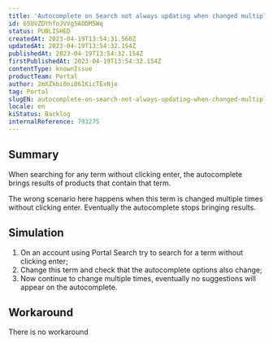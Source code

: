 ```yaml
---
title: 'Autocomplete on Search not always updating when changed multiple times'
id: 65UVZDYhfoJVVg5AODM5Wq
status: PUBLISHED
createdAt: 2023-04-19T13:54:31.560Z
updatedAt: 2023-04-19T13:54:32.154Z
publishedAt: 2023-04-19T13:54:32.154Z
firstPublishedAt: 2023-04-19T13:54:32.154Z
contentType: knownIssue
productTeam: Portal
author: 2mXZkbi0oi061KicTExNjo
tag: Portal
slugEN: autocomplete-on-search-not-always-updating-when-changed-multiple-times
locale: en
kiStatus: Backlog
internalReference: 793275
---
```


## Summary


When searching for any term without clicking enter, the autocomplete brings results of products that contain that term.

The wrong scenario here happens when this term is changed multiple times without clicking enter. Eventually the autocomplete stops bringing results.


##

## Simulation



1. On an account using Portal Search try to search for a term without clicking enter;
2. Change this term and check that the autocomplete options also change;
3. Now continue to change multiple times, eventually no suggestions will appear on the autocomplete.


##

## Workaround


There is no workaround





